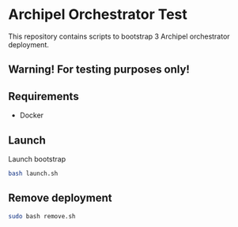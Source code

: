 # Archipel Orchestrator Test

This repository contains scripts to bootstrap 3 Archipel orchestrator deployment.

## Warning! For testing purposes only!

## Requirements

* Docker

## Launch 

Launch bootstrap

```bash
bash launch.sh
```

## Remove deployment

```bash
sudo bash remove.sh
```

